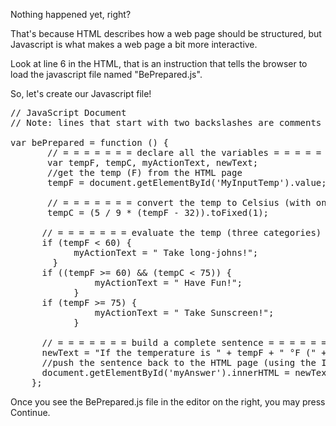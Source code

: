 Nothing happened yet, right?

That's because HTML describes how a web page should be structured, but Javascript is what makes a web page a bit more interactive.  

Look at line 6 in the HTML, that is an instruction that tells the browser to load the javascript file named "BePrepared.js".

So, let's create our Javascript file!

<pre class="file" data-filename="BePrepared.js" data-target="replace">// JavaScript Document
// Note: lines that start with two backslashes are comments - not code!
 
var bePrepared = function () {
       // = = = = = = = declare all the variables = = = = = = = = 
       var tempF, tempC, myActionText, newText;
       //get the temp (F) from the HTML page
       tempF = document.getElementById(&#39;MyInputTemp&#39;).value;
 
       // = = = = = = = convert the temp to Celsius (with only one decimal place)
       tempC = (5 / 9 * (tempF - 32)).toFixed(1);
 
      // = = = = = = = evaluate the temp (three categories) = = = = = = =  
      if (tempF &lt; 60) {
            myActionText = &quot; Take long-johns!&quot;;
        }
      if ((tempF &gt;= 60) &amp;&amp; (tempC &lt; 75)) {
                myActionText = &quot; Have Fun!&quot;;
            }
      if (tempF &gt;= 75) {
                myActionText = &quot; Take Sunscreen!&quot;;
            }
 
      // = = = = = = = build a complete sentence = = = = = = =  
      newText = &quot;If the temperature is &quot; + tempF + &quot; &#176;F (&quot; + tempC + &quot; &#176;C): &quot; + myActionText;
      //push the sentence back to the HTML page (using the ID of the markup element: &#39;myAnswer&#39;)
      document.getElementById(&#39;myAnswer&#39;).innerHTML = newText;
    };
</pre>

Once you see the BePrepared.js file in the editor on the right, you may press Continue.